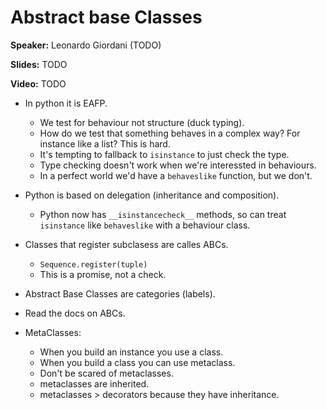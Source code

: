 # Abstract base Classes

**Speaker:** Leonardo Giordani (TODO)

**Slides:** TODO

**Video:** TODO

- In python it is EAFP.
  - We test for behaviour not structure (duck typing).
  - How do we test that something behaves in a complex way? For instance like a
    list? This is hard.
  - It's tempting to fallback to `isinstance` to just check the type.
  - Type checking doesn't work when we're interessted in behaviours.
  - In a perfect world we'd have a `behaveslike` function, but we don't.
  
- Python is based on delegation (inheritance and composition).
  - Python now has `__isinstancecheck__` methods, so can treat `isinstance` like
    `behaveslike` with a behaviour class.
    
- Classes that register subclasess are calles ABCs.
  - `Sequence.register(tuple)`
  - This is a promise, not a check.
  
- Abstract Base Classes are categories (labels).

- Read the docs on ABCs.

- MetaClasses:
  - When you build an instance you use a class.
  - When you build a class you can use metaclass.
  - Don't be scared of metaclasses.
  - metaclasses are inherited.
  - metaclasses > decorators because they have inheritance.
